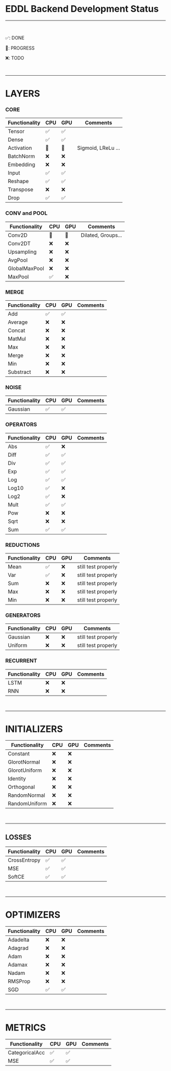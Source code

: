 # EDDL Backend Development Status
---
&nbsp;

✅: DONE

🔵: PROGRESS

❌: TODO

&nbsp;

---
# LAYERS

### CORE

| Functionality | CPU  | GPU  | Comments |
| ------------- |------| -----| ---------|
| Tensor        | ✅ | ✅ |  |
| Dense         | ✅ | ✅ |  |
| Activation    | 🔵 | 🔵 | Sigmoid, LReLu ...
| BatchNorm     | ❌ | ❌ |
| Embedding     | ❌ | ❌ |
| Input         | ✅ | ✅ |  |
| Reshape       | ✅ | ✅ |  |
| Transpose     | ❌ | ❌ |
| Drop          | ✅ | ✅ |


### CONV and POOL

| Functionality | CPU  | GPU  | Comments |
| ------------- |------| -----| ---------|
|  Conv2D       | 🔵  | 🔵 | Dilated, Groups...
|  Conv2DT      | ❌ | ❌ |
|  Upsampling   | ❌ | ❌ |
|  AvgPool   | ❌ | ❌ |
|  GlobalMaxPool   | ❌ | ❌ |
|  MaxPool  |  ✅ | ❌ |



### MERGE

| Functionality | CPU  | GPU  | Comments |
| ------------- |------| -----| ---------|
|  Add    |  ✅ | ✅ |
|  Average    | ❌ | ❌ |
|  Concat    | ❌ | ❌ |
|  MatMul    | ❌ | ❌ |
|  Max    | ❌ | ❌ |
|  Merge    | ❌ | ❌ |
|  Min    | ❌ | ❌ |
|  Substract    | ❌ | ❌ |


### NOISE

| Functionality | CPU  | GPU  | Comments |
| ------------- |------| -----| ---------|
|  Gaussian    | ✅ | ✅ |



### OPERATORS

| Functionality | CPU  | GPU  | Comments |
| ------------- |------| -----| ---------|
|  Abs    |  ✅ |  ❌ |
|  Diff   |  ✅ |  ✅ |
|  Div    |  ✅ |  ✅ |
|  Exp    |  ✅ |  ✅ |
|  Log    |  ✅ |  ✅ |
|  Log10    |  ✅ |  ❌|
|  Log2    |  ✅ |  ❌ |
|  Mult    |  ✅ |  ✅|
|  Pow    | ❌ | ❌ |
|  Sqrt    | ❌ | ❌ |
|  Sum    |  ✅ |  ✅ |


### REDUCTIONS

| Functionality | CPU  | GPU  | Comments |
| ------------- |------| -----| ---------|
|  Mean    | ✅| ❌ | still test properly
|  Var    |  ✅| ❌ | still test properly
|  Sum    |  ❌| ❌ | still test properly
|  Max    |  ❌| ❌ | still test properly
|  Min    |  ❌| ❌ | still test properly

### GENERATORS

| Functionality | CPU  | GPU  | Comments |
| ------------- |------| -----| ---------|
|  Gaussian    | ❌| ❌ | still test properly
|  Uniform    |  ❌| ❌ | still test properly

### RECURRENT


| Functionality | CPU  | GPU  | Comments |
| ------------- |------| -----| ---------|
|  LSTM    | ❌ | ❌ |
|  RNN    | ❌ | ❌ |

&nbsp;

---

# INITIALIZERS

| Functionality | CPU  | GPU  | Comments |
| ------------- |------| -----| ---------|
| Constant      | ❌ | ❌ |
| GlorotNormal  | ❌ | ❌ |
| GlorotUniform | ❌ | ❌ |
| Identity      | ❌ | ❌ |
| Orthogonal    | ❌ | ❌ |
| RandomNormal  | ❌ | ❌ |
| RandomUniform | ❌ | ❌ |

&nbsp;

---
## LOSSES

| Functionality | CPU  | GPU  | Comments |
| ------------- |------| -----| ---------|
| CrossEntropy  | ✅ | ✅ |
| MSE           | ✅ | ✅ |
| SoftCE        | ✅ | ✅ |

&nbsp;

---
# OPTIMIZERS

| Functionality | CPU  | GPU  | Comments |
| ------------- |------| -----| ---------|
| Adadelta      | ❌ | ❌ |
| Adagrad       | ❌ | ❌ |
| Adam          | ❌ | ❌ |
| Adamax        | ❌ | ❌ |
| Nadam         | ❌ | ❌ |
| RMSProp       | ❌ | ❌ |
| SGD           | ✅ | ✅ |

&nbsp;

---
# METRICS

| Functionality | CPU  | GPU  | Comments |
| ------------- |------| -----| ---------|
| CategoricalAcc | ✅ | ✅ |
| MSE            | ✅ | ✅ |
